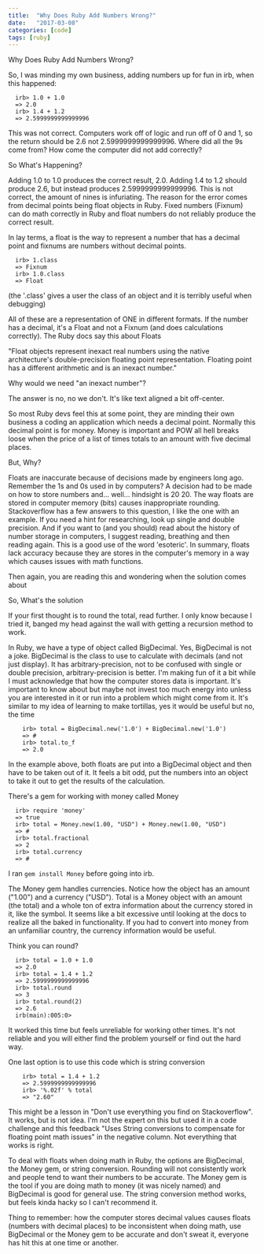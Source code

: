 ```yaml
---
title:  "Why Does Ruby Add Numbers Wrong?"
date:   "2017-03-08"
categories: [code]
tags: [ruby]
---
```


Why Does Ruby Add Numbers Wrong?
<!--more-->

So, I was minding my own business, adding numbers up for fun in irb, when this happened:

    
      irb> 1.0 + 1.0
      => 2.0
      irb> 1.4 + 1.2
      => 2.5999999999999996
    
  
This was not correct. Computers work off of logic and run off of 0 and 1, so the return should be 2.6 not 2.5999999999999996. Where did all the 9s come from? How come the computer did not add correctly?

So What's Happening?

Adding 1.0 to 1.0 produces the correct result, 2.0. Adding 1.4 to 1.2 should produce 2.6, but instead produces 2.5999999999999996. This is not correct, the amount of nines is infuriating. The reason for the error comes from decimal points being float objects in Ruby. Fixed numbers (Fixnum) can do math correctly in Ruby and float numbers do not reliably produce the correct result.

In lay terms, a float is the way to represent a number that has a decimal point and fixnums are numbers without decimal points.

    
      irb> 1.class
      => Fixnum
      irb> 1.0.class
      => Float
    
  
(the '.class' gives a user the class of an object and it is terribly useful when debugging)

All of these are a representation of ONE in different formats. If the number has a decimal, it's a Float and not a Fixnum (and does calculations correctly). The Ruby docs say this about Floats

"Float objects represent inexact real numbers using the native architecture's double-precision floating point representation. Floating point has a different arithmetic and is an inexact number."

Why would we need "an inexact number"?

The answer is no, no we don't. It's like text aligned a bit off-center.

So most Ruby devs feel this at some point, they are minding their own business a coding an application which needs a decimal point. Normally this decimal point is for money. Money is important and POW all hell breaks loose when the price of a list of times totals to an amount with five decimal places.

But, Why?

Floats are inaccurate because of decisions made by engineers long ago. Remember the 1s and 0s used in by computers? A decision had to be made on how to store numbers and... well... hindsight is 20 20. The way floats are stored in computer memory (bits) causes inappropriate rounding. Stackoverflow has a few answers to this question, I like the one with an example. If you need a hint for researching, look up single and double precision. And if you want to (and you should) read about the history of number storage in computers, I suggest reading, breathing and then reading again. This is a good use of the word 'esoteric'. In summary, floats lack accuracy because they are stores in the computer's memory in a way which causes issues with math functions.

Then again, you are reading this and wondering when the solution comes about

So, What's the solution

If your first thought is to round the total, read further. I only know because I tried it, banged my head against the wall with getting a recursion method to work.

In Ruby, we have a type of object called BigDecimal. Yes, BigDecimal is not a joke. BigDecimal is the class to use to calculate with decimals (and not just display). It has arbitrary-precision, not to be confused with single or double precision, arbitrary-precision is better. I'm making fun of it a bit while I must acknowledge that how the computer stores data is important. It's important to know about but maybe not invest too much energy into unless you are interested in it or run into a problem which might come from it. It's similar to my idea of learning to make tortillas, yes it would be useful but no, the time

      
        irb> total = BigDecimal.new('1.0') + BigDecimal.new('1.0')
        => #
        irb> total.to_f
        => 2.0
      
    
In the example above, both floats are put into a BigDecimal object and then have to be taken out of it. It feels a bit odd, put the numbers into an object to take it out to get the results of the calculation.

There's a gem for working with money called Money

    
      irb> require 'money'
      => true
      irb> total = Money.new(1.00, "USD") + Money.new(1.00, "USD")
      => #
      irb> total.fractional
      => 2
      irb> total.currency
      => #
    
  
I ran `gem install Money` before going into irb.

The Money gem handles currencies. Notice how the object has an amount ("1.00") and a currency ("USD"). Total is a Money object with an amount (the total) and a whole ton of extra information about the currency stored in it, like the symbol. It seems like a bit excessive until looking at the docs to realize all the baked in functionality. If you had to convert into money from an unfamiliar country, the currency information would be useful.

Think you can round?

    
      irb> total = 1.0 + 1.0
      => 2.0
      irb> total = 1.4 + 1.2
      => 2.5999999999999996
      irb> total.round
      => 3
      irb> total.round(2)
      => 2.6
      irb(main):005:0> 
    
  
It worked this time but feels unreliable for working other times. It's not reliable and you will either find the problem yourself or find out the hard way.

One last option is to use this code which is string conversion

      
        irb> total = 1.4 + 1.2
        => 2.5999999999999996
        irb> '%.02f' % total
        => "2.60"
      
    
This might be a lesson in "Don't use everything you find on Stackoverflow". It works, but is not idea. I'm not the expert on this but used it in a code challenge and this feedback "Uses String conversions to compensate for floating point math issues" in the negative column. Not everything that works is right.

To deal with floats when doing math in Ruby, the options are BigDecimal, the Money gem, or string conversion. Rounding will not consistently work and people tend to want their numbers to be accurate. The Money gem is the tool if you are doing math to money (it was nicely named) and BigDecimal is good for general use. The string conversion method works, but feels kinda hacky so I can't recommend it.

Thing to remember: how the computer stores decimal values causes floats (numbers with decimal places) to be inconsistent when doing math, use BigDecimal or the Money gem to be accurate and don't sweat it, everyone has hit this at one time or another.

